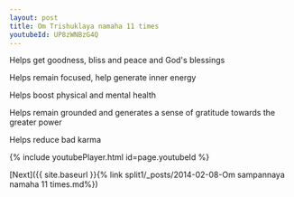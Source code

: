 ```yaml
---
layout: post
title: Om Trishuklaya namaha 11 times
youtubeId: UP8zWNBzG4Q
---
```

 
 
Helps get goodness, bliss and peace and God's blessings
 
Helps remain focused, help generate inner energy 
 
Helps boost physical and mental health 
 
Helps remain grounded and generates a sense of gratitude towards the greater power 
 
Helps reduce bad karma
 
 
 
 


{% include youtubePlayer.html id=page.youtubeId %}
 
[Next]({{ site.baseurl }}{% link  split1/_posts/2014-02-08-Om sampannaya namaha 11 times.md%})
 
